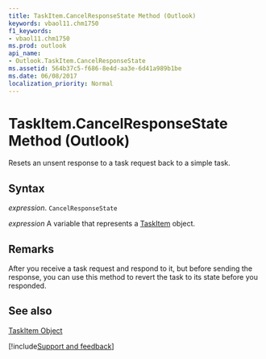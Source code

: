 ```yaml
---
title: TaskItem.CancelResponseState Method (Outlook)
keywords: vbaol11.chm1750
f1_keywords:
- vbaol11.chm1750
ms.prod: outlook
api_name:
- Outlook.TaskItem.CancelResponseState
ms.assetid: 564b37c5-f686-8e4d-aa3e-6d41a989b1be
ms.date: 06/08/2017
localization_priority: Normal
---
```



# TaskItem.CancelResponseState Method (Outlook)

Resets an unsent response to a task request back to a simple task.


## Syntax

_expression_. `CancelResponseState`

_expression_ A variable that represents a [TaskItem](./Outlook.TaskItem.md) object.


## Remarks

 After you receive a task request and respond to it, but before sending the response, you can use this method to revert the task to its state before you responded.


## See also


[TaskItem Object](Outlook.TaskItem.md)

[!include[Support and feedback](~/includes/feedback-boilerplate.md)]